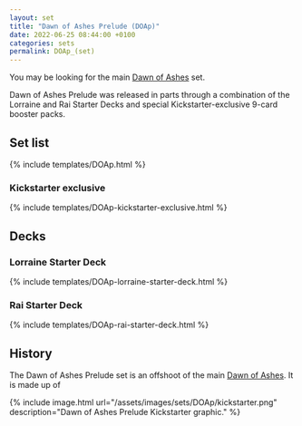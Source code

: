 ```yaml
---
layout: set
title: "Dawn of Ashes Prelude (DOAp)"
date: 2022-06-25 08:44:00 +0100
categories: sets
permalink: DOAp_(set)
---
```


You may be looking for the main <span class="dead-link">[Dawn of Ashes](/DOA_(set))</span> set.

Dawn of Ashes Prelude was released in parts through a combination of the Lorraine and Rai Starter Decks and special Kickstarter-exclusive 9-card booster packs.

## Set list

{% include templates/DOAp.html %}

### Kickstarter exclusive

{% include templates/DOAp-kickstarter-exclusive.html %}

## Decks

### Lorraine Starter Deck

{% include templates/DOAp-lorraine-starter-deck.html %}

### Rai Starter Deck

{% include templates/DOAp-rai-starter-deck.html %}

## History

The Dawn of Ashes Prelude set is an offshoot of the main [Dawn of Ashes](/DOA_(set)). It is made up of 

{% include image.html url="/assets/images/sets/DOAp/kickstarter.png" description="Dawn of Ashes Prelude Kickstarter graphic." %}